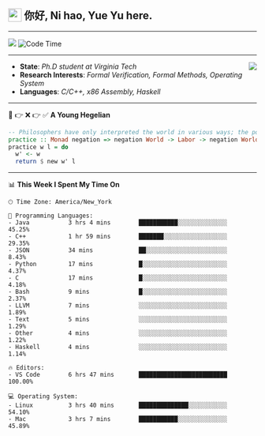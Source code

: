 <h2> <img style="vertical-align: text-bottom;" src=https://slackmojis.com/emojis/13253-yay-frog/download/ width=27> 你好, Ni hao, Yue Yu here. </h2>

---

![](https://shields.io/badge/dynamic/json?color=blue&amp;label=Visitors&amp;query=value&amp;url=https://api.countapi.xyz/hit/fishjump.fishjump) ![Code Time](https://img.shields.io/badge/Code%20Time-220%20hrs%2018%20mins-blue)

---

<img align='right' src=https://slackmojis.com/emojis/5264-coding/download> </td>

- **State**: *Ph.D student at Virginia Tech*
- **Research Interests**: *Formal Verification, Formal Methods, Operating System*
- **Languages**: *C/C++, x86 Assembly, Haskell*

---

🚫 👉 ❌ 👉 ✅ **A Young Hegelian**

``` haskell
-- Philosophers have only interpreted the world in various ways; the point is to change it.
practice :: Monad negation => negation World -> Labor -> negation World
practice w l = do
  w' <- w
  return $ new w' l
```

---


📊 **This Week I Spent My Time On** 

```text
🕑︎ Time Zone: America/New_York

💬 Programming Languages:
- Java           3 hrs 4 mins        ███████████░░░░░░░░░░░░░░     45.25%
- C++            1 hr 59 mins        ███████░░░░░░░░░░░░░░░░░░     29.35%
- JSON           34 mins             ██░░░░░░░░░░░░░░░░░░░░░░░     8.43%
- Python         17 mins             █░░░░░░░░░░░░░░░░░░░░░░░░     4.37%
- C              17 mins             █░░░░░░░░░░░░░░░░░░░░░░░░     4.18%
- Bash           9 mins              █░░░░░░░░░░░░░░░░░░░░░░░░     2.37%
- LLVM           7 mins              ░░░░░░░░░░░░░░░░░░░░░░░░░     1.89%
- Text           5 mins              ░░░░░░░░░░░░░░░░░░░░░░░░░     1.29%
- Other          4 mins              ░░░░░░░░░░░░░░░░░░░░░░░░░     1.22%
- Haskell        4 mins              ░░░░░░░░░░░░░░░░░░░░░░░░░     1.14%

🔥 Editors:
- VS Code        6 hrs 47 mins       █████████████████████████     100.00%

💻 Operating System:
- Linux          3 hrs 40 mins       ██████████████░░░░░░░░░░░     54.10%
- Mac            3 hrs 7 mins        ███████████░░░░░░░░░░░░░░     45.89%
```

